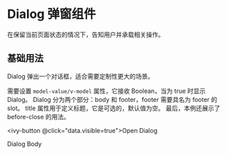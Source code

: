 # Dialog 弹窗组件

在保留当前页面状态的情况下，告知用户并承载相关操作。

## 基础用法

Dialog 弹出一个对话框，适合需要定制性更大的场景。

需要设置 `model-value/v-model` 属性，它接收 Boolean，当为 true 时显示 Dialog。 Dialog 分为两个部分：body 和 footer，footer 需要具名为 footer 的 slot。 title 属性用于定义标题，它是可选的，默认值为空。 最后，本例还展示了 before-close 的用法。

<ivy-button @click="data.visible=true">Open Dialog</ivy-button>

<ivy-dialog v-model="data.visible" header="Dialog Header" append-to-body>
  <p>Dialog Body</p>
</ivy-dialog>



<script setup>
import { reactive } from 'vue';

const data = reactive({
    visible: false,
    visible1: false,
})

</script>